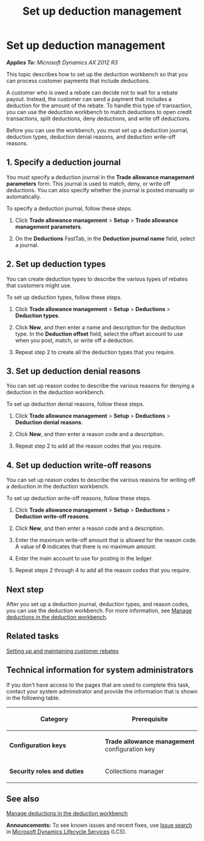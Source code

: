 ﻿---
title: Set up deduction management
TOCTitle: Set up deduction management
ms:assetid: dae57027-b5f6-467d-9850-0259d5abfcb0
ms:mtpsurl: https://technet.microsoft.com/en-us/library/Dn497836(v=AX.60)
ms:contentKeyID: 62200168
ms.date: 04/18/2014
mtps_version: v=AX.60
f1_keywords:
- deductions
- Forms.TAMDeduction
- Forms.TAMDeductionType
- Forms.TAMDeductionWriteOffReason
- Forms.TAMDeductionDenyReason
- MsDynAx060.Forms.TAMDeductionDenyReason
- MsDynAx060.Forms.TAMDeductionType
- MsDynAx060.Forms.TAMDeductionWriteOffReason
- MsDynAx060.Forms.TAMDeduction
- rebates
- deduction workbench
- deductions workbench
---

# Set up deduction management 


_**Applies To:** Microsoft Dynamics AX 2012 R3_

This topic describes how to set up the deduction workbench so that you can process customer payments that include deductions.

A customer who is owed a rebate can decide not to wait for a rebate payout. Instead, the customer can send a payment that includes a deduction for the amount of the rebate. To handle this type of transaction, you can use the deduction workbench to match deductions to open credit transactions, split deductions, deny deductions, and write off deductions.

Before you can use the workbench, you must set up a deduction journal, deduction types, deduction denial reasons, and deduction write-off reasons.

## 1\. Specify a deduction journal

You must specify a deduction journal in the **Trade allowance management parameters** form. This journal is used to match, deny, or write off deductions. You can also specify whether the journal is posted manually or automatically.

To specify a deduction journal, follow these steps.

1.  Click **Trade allowance management** \> **Setup** \> **Trade allowance management parameters**.

2.  On the **Deductions** FastTab, in the **Deduction journal name** field, select a journal.

## 2\. Set up deduction types

You can create deduction types to describe the various types of rebates that customers might use.

To set up deduction types, follow these steps.

1.  Click **Trade allowance management** \> **Setup** \> **Deductions** \> **Deduction types**.

2.  Click **New**, and then enter a name and description for the deduction type. In the **Deduction offset** field, select the offset account to use when you post, match, or write off a deduction.

3.  Repeat step 2 to create all the deduction types that you require.

## 3\. Set up deduction denial reasons

You can set up reason codes to describe the various reasons for denying a deduction in the deduction workbench.

To set up deduction denial reasons, follow these steps.

1.  Click **Trade allowance management** \> **Setup** \> **Deductions** \> **Deduction denial reasons**.

2.  Click **New**, and then enter a reason code and a description.

3.  Repeat step 2 to add all the reason codes that you require.

## 4\. Set up deduction write-off reasons

You can set up reason codes to describe the various reasons for writing off a deduction in the deduction workbench.

To set up deduction write-off reasons, follow these steps.

1.  Click **Trade allowance management** \> **Setup** \> **Deductions** \> **Deduction write-off reasons**.

2.  Click **New**, and then enter a reason code and a description.

3.  Enter the maximum write-off amount that is allowed for the reason code. A value of **0** indicates that there is no maximum amount.

4.  Enter the main account to use for posting in the ledger.

5.  Repeat steps 2 through 4 to add all the reason codes that you require.

## Next step

After you set up a deduction journal, deduction types, and reason codes, you can use the deduction workbench. For more information, see [Manage deductions in the deduction workbench](manage-deductions-in-the-deduction-workbench.md).

## Related tasks

[Setting up and maintaining customer rebates](setting-up-and-maintaining-customer-rebates.md)

## Technical information for system administrators

If you don't have access to the pages that are used to complete this task, contact your system administrator and provide the information that is shown in the following table.

<table>
<colgroup>
<col style="width: 50%" />
<col style="width: 50%" />
</colgroup>
<thead>
<tr class="header">
<th><p>Category</p></th>
<th><p>Prerequisite</p></th>
</tr>
</thead>
<tbody>
<tr class="odd">
<td><p><strong>Configuration keys</strong></p></td>
<td><p><strong>Trade allowance management</strong> configuration key</p></td>
</tr>
<tr class="even">
<td><p><strong>Security roles and duties</strong></p></td>
<td><p>Collections manager</p></td>
</tr>
</tbody>
</table>


## See also

[Manage deductions in the deduction workbench](manage-deductions-in-the-deduction-workbench.md)

  
**Announcements:** To see known issues and recent fixes, use [Issue search](http://go.microsoft.com/fwlink/?linkid=389258) in [Microsoft Dynamics Lifecycle Services](http://go.microsoft.com/fwlink/?linkid=306505) (LCS).

